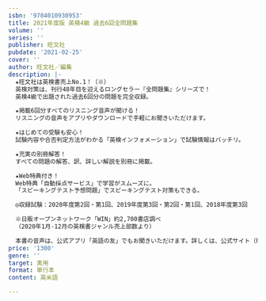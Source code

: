 ```yaml
---
isbn: '9784010930953'
title: 2021年度版 英検4級 過去6回全問題集
volume: ''
series: ''
publisher: 旺文社
pubdate: '2021-02-25'
cover: ''
author: 旺文社／編集
description: |-
  ★旺文社は英検書売上No.1！（※）
  英検対策は、刊行48年目を迎えるロングセラー『全問題集』シリーズで！
  英検4級で出題された過去6回分の問題を完全収録。

  ★掲載6回分すべてのリスニング音声が聞ける！
  リスニングの音声をアプリやダウンロードで手軽にお聞きいただけます。

  ★はじめての受験も安心！
  試験内容や合否判定方法がわかる「英検インフォメーション」で試験情報はバッチリ。

  ★充実の別冊解答！
  すべての問題の解答、訳、詳しい解説を別冊に掲載。

  ★Web特典付き！
  Web特典「自動採点サービス」で学習がスムーズに。
  「スピーキングテスト予想問題」でスピーキングテスト対策もできる。

  ◎収録試験：2020年度第2回・第1回、2019年度第3回・第2回・第1回、2018年度第3回

  ※日販オープンネットワーク「WIN」約2,700書店調べ
  （2020年1月-12月の英検書ジャンル売上部数より）

  本書の音声は、公式アプリ「英語の友」でもお聞きいただけます。詳しくは、公式サイト（https://eigonotomo.com/）をご覧ください。
price: '1300'
genre: ''
target: 実用
format: 単行本
content: 英米語

---
```

